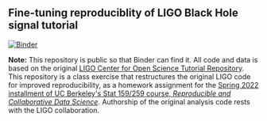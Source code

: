 ## Fine-tuning reproduciblity of LIGO Black Hole signal tutorial

[![Binder](https://mybinder.org/badge_logo.svg)](https://mybinder.org/v2/gh/UCB-stat-159-s22/hw05-rgoel777/HEAD?labpath=index.ipynb)

**Note:** This repository is public so that Binder can find it. All code and data is based on the original [LIGO Center for Open Science Tutorial Repository](https://github.com/losc-tutorial/LOSC_Event_tutorial). This repository is a class exercise that restructures the original LIGO code for improved reproducibility, as a homework assignment for the [Spring 2022 installment of UC Berkeley's Stat 159/259 course, _Reproducible and Collaborative Data Science_](https://ucb-stat-159-s22.github.io). Authorship of the original analysis code rests with the LIGO collaboration.
